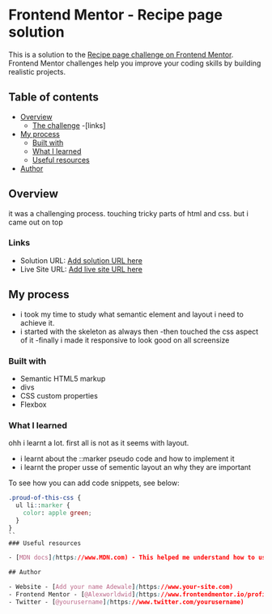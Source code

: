 # Frontend Mentor - Recipe page solution

This is a solution to the [Recipe page challenge on Frontend Mentor](https://www.frontendmentor.io/challenges/recipe-page-KiTsR8QQKm). Frontend Mentor challenges help you improve your coding skills by building realistic projects. 

## Table of contents

- [Overview](#overview)
  - [The challenge](#the-challenge)
  -[links]
- [My process](#my-process)
  - [Built with](#built-with)
  - [What I learned](#what-i-learned)
  - [Useful resources](#useful-resources)
- [Author](#author)



## Overview
   it was a challenging process. touching tricky parts of html and css. but i came out on top

### Links

- Solution URL: [Add solution URL here](https://your-solution-url.com)
- Live Site URL: [Add live site URL here](https://your-live-site-url.com)

## My process
 - i took my time to study what semantic element and layout i need to achieve it.
  - i started with the skeleton as always then 
  -then touched the css aspect of it
  -finally i made it responsive to look good on all screensize
### Built with
- Semantic HTML5 markup
- divs
- CSS custom properties
- Flexbox

### What I learned

ohh i learnt a lot. first all is not as it seems with layout. 
- i learnt about the ::marker pseudo code and how to implement it
- i learnt the proper usse of sementic layout an why they are important 

To see how you can add code snippets, see below:
```css
.proud-of-this-css {
  ul li::marker {
    color: apple green;
  }
}
``
### Useful resources

- [MDN docs](https://www.MDN.com) - This helped me understand how to use the ::marker atrribute for lists. I really liked this pattern and will use it going forward.

## Author

- Website - [Add your name Adewale](https://www.your-site.com)
- Frontend Mentor - [@Alexworldwid](https://www.frontendmentor.io/profile/@alexworlwid)
- Twitter - [@yourusername](https://www.twitter.com/yourusername)
